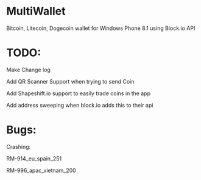 MultiWallet
================

Bitcoin, Litecoin, Dogecoin wallet for Windows Phone 8.1 using Block.io API



TODO:
=====

Make Change log

Add QR Scanner Support when trying to send Coin

Add Shapeshift.io support to easily trade coins in the app

Add address sweeping when block.io adds this to their api


Bugs:
=====

Crashing:

  RM-914_eu_spain_251
  
  RM-996_apac_vietnam_200
